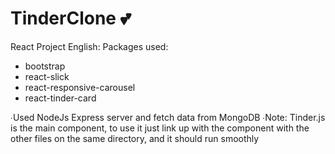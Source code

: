 # TinderClone 💕
React Project
English:
Packages used:
- bootstrap
- react-slick
- react-responsive-carousel
- react-tinder-card

∙Used NodeJs Express server and fetch data from MongoDB
∙Note: Tinder.js is the main component, to use it just link up with the component with the other files on the same directory, and it should run smoothly

